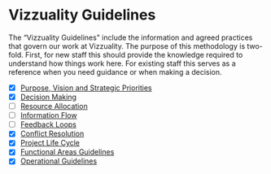 # Vizzuality Guidelines

The “Vizzuality Guidelines" include the information and agreed practices that govern our work at Vizzuality. The purpose of this methodology is two-fold. First, for new staff this should provide the knowledge required to understand how things work here. For existing staff this serves as a reference when you need guidance or when making a decision.


- [x] [Purpose, Vision and Strategic Priorities](purpose/index.md)
- [x] [Decision Making](decision-making/index.md)
- [ ] [Resource Allocation](resource-allocation/index.md)
- [ ] [Information Flow](information-flow/index.md)
- [ ] [Feedback Loops](feedback-loops/index.md)
- [x] [Conflict Resolution](conflict-resolution/index.md)
- [x] [Project Life Cycle](projects/index.md)
- [x] [Functional Areas Guidelines](fa-guidelines/index.md)
- [x] [Operational Guidelines](guidelines/index.md)
